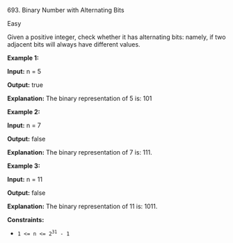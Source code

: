 ﻿693\. Binary Number with Alternating Bits

Easy

Given a positive integer, check whether it has alternating bits: namely, if two adjacent bits will always have different values.

**Example 1:**

**Input:** n = 5

**Output:** true

**Explanation:** The binary representation of 5 is: 101 

**Example 2:**

**Input:** n = 7

**Output:** false

**Explanation:** The binary representation of 7 is: 111.

**Example 3:**

**Input:** n = 11

**Output:** false

**Explanation:** The binary representation of 11 is: 1011.

**Constraints:**

*   <code>1 <= n <= 2<sup>31</sup> - 1</code>